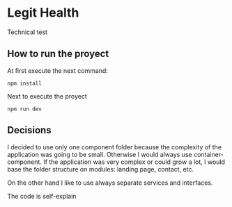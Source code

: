 
# Legit Health

Technical test

## How to run the proyect

At first execute the next command: 

```
npm install
```

Next to execute the proyect

```
npm run dev
```

## Decisions

I decided to use only one component folder because the complexity of the application was going to be small. Otherwise I would always use container-component. If the application was very complex or could grow a lot, I would base the folder structure on modules: landing page, contact, etc.

On the other hand I like to use always separate services and interfaces.

The code is self-explain